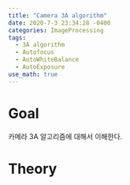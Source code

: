```yaml
---
title: "Camera 3A algorithm"
date: 2020-7-3 23:34:28 -0400
categories: ImageProcessing
tags:
  - 3A algorithm
  - Autofocus
  - AutoWhiteBalance
  - AutoExposure
use_math: true
---
```


# Goal 
  카메라 3A 알고리즘에 대해서 이해한다. 
  
# Theory 
